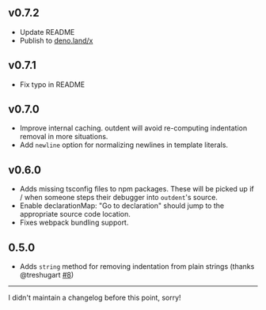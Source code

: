 ## v0.7.2

* Update README
* Publish to [deno.land/x](https://deno.land/x/outdent)

## v0.7.1

* Fix typo in README

## v0.7.0

* Improve internal caching.  outdent will avoid re-computing indentation removal in more situations.
* Add `newline` option for normalizing newlines in template literals.

## v0.6.0

* Adds missing tsconfig files to npm packages.  These will be picked up if / when someone steps their debugger into `outdent`'s source.
* Enable declarationMap: "Go to declaration" should jump to the appropriate source code location.
* Fixes webpack bundling support.

## 0.5.0

* Adds `string` method for removing indentation from plain strings (thanks @treshugart [#8](https://github.com/cspotcode/outdent/pull/8))

---

I didn't maintain a changelog before this point, sorry!
